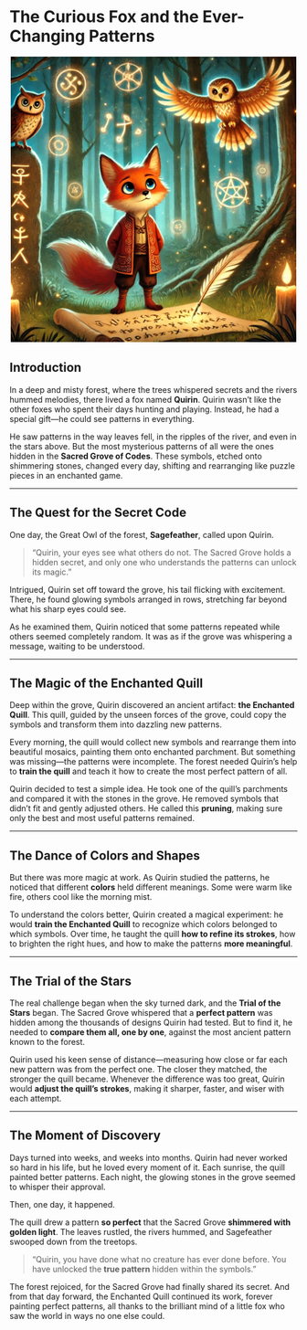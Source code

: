 # The Curious Fox and the Ever-Changing Patterns

<p align="center">
  <img src="https://raw.githubusercontent.com/olejardamir/hackingbtc/refs/heads/main/chaper4/chapter4.webp?raw=true" width="500">
</p>

## Introduction

In a deep and misty forest, where the trees whispered secrets and the rivers hummed melodies, there lived a fox named **Quirin**. Quirin wasn’t like the other foxes who spent their days hunting and playing. Instead, he had a special gift—he could see patterns in everything.

He saw patterns in the way leaves fell, in the ripples of the river, and even in the stars above. But the most mysterious patterns of all were the ones hidden in the **Sacred Grove of Codes**. These symbols, etched onto shimmering stones, changed every day, shifting and rearranging like puzzle pieces in an enchanted game.

---

## The Quest for the Secret Code

One day, the Great Owl of the forest, **Sagefeather**, called upon Quirin.

> “Quirin, your eyes see what others do not. The Sacred Grove holds a hidden secret, and only one who understands the patterns can unlock its magic.”

Intrigued, Quirin set off toward the grove, his tail flicking with excitement. There, he found glowing symbols arranged in rows, stretching far beyond what his sharp eyes could see.

As he examined them, Quirin noticed that some patterns repeated while others seemed completely random. It was as if the grove was whispering a message, waiting to be understood.

---

## The Magic of the Enchanted Quill

Deep within the grove, Quirin discovered an ancient artifact: **the Enchanted Quill**. This quill, guided by the unseen forces of the grove, could copy the symbols and transform them into dazzling new patterns.

Every morning, the quill would collect new symbols and rearrange them into beautiful mosaics, painting them onto enchanted parchment. But something was missing—the patterns were incomplete. The forest needed Quirin’s help to **train the quill** and teach it how to create the most perfect pattern of all.

Quirin decided to test a simple idea. He took one of the quill’s parchments and compared it with the stones in the grove. He removed symbols that didn’t fit and gently adjusted others. He called this **pruning**, making sure only the best and most useful patterns remained.

---

## The Dance of Colors and Shapes

But there was more magic at work. As Quirin studied the patterns, he noticed that different **colors** held different meanings. Some were warm like fire, others cool like the morning mist.

To understand the colors better, Quirin created a magical experiment: he would **train the Enchanted Quill** to recognize which colors belonged to which symbols. Over time, he taught the quill **how to refine its strokes**, how to brighten the right hues, and how to make the patterns **more meaningful**.

---

## The Trial of the Stars

The real challenge began when the sky turned dark, and the **Trial of the Stars** began. The Sacred Grove whispered that a **perfect pattern** was hidden among the thousands of designs Quirin had tested. But to find it, he needed to **compare them all, one by one**, against the most ancient pattern known to the forest.

Quirin used his keen sense of distance—measuring how close or far each new pattern was from the perfect one. The closer they matched, the stronger the quill became. Whenever the difference was too great, Quirin would **adjust the quill’s strokes**, making it sharper, faster, and wiser with each attempt.

---

## The Moment of Discovery

Days turned into weeks, and weeks into months. Quirin had never worked so hard in his life, but he loved every moment of it. Each sunrise, the quill painted better patterns. Each night, the glowing stones in the grove seemed to whisper their approval.

Then, one day, it happened.

The quill drew a pattern **so perfect** that the Sacred Grove **shimmered with golden light**. The leaves rustled, the rivers hummed, and Sagefeather swooped down from the treetops.

> “Quirin, you have done what no creature has ever done before. You have unlocked the **true pattern** hidden within the symbols.”

The forest rejoiced, for the Sacred Grove had finally shared its secret. And from that day forward, the Enchanted Quill continued its work, forever painting perfect patterns, all thanks to the brilliant mind of a little fox who saw the world in ways no one else could.


